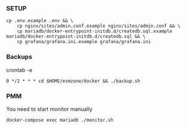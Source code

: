 ### SETUP 

```
cp .env.example .env && \
    cp nginx/sites/admin.conf.example nginx/sites/admin.conf && \
    cp mariadb/docker-entrypoint-initdb.d/createdb.sql.example mariadb/docker-entrypoint-initdb.d/createdb.sql && \
    cp grafana/grafana.ini.example grafana/grafana.ini

```
### Backups
crontab -e
```
0 */2 * * * cd $HOME/esmzone/docker && ./backup.sh
```

### PMM
You need to start monitor manually
```
docker-compose exec mariadb ./monitor.sh
```